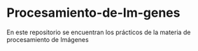 # Procesamiento-de-Im-genes
En este repositorio se encuentran los prácticos de la materia de procesamiento de Imágenes
